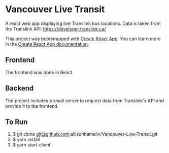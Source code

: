 # Vancouver Live Transit
A react web app displaying live Translink bus locations. Data is taken from the Translink API: https://developer.translink.ca/

This project was bootstrapped with [Create React App](https://github.com/facebook/create-react-app). You can learn more in the [Create React App documentation](https://facebook.github.io/create-react-app/docs/getting-started).

## Frontend 

The frontend was done in React.

## Backend

The project includes a small server to request data from Translink's API and provide it to the frontend.

## To Run

1. $ git clone git@github.com:allisonhamelin/Vancouver-Live-Transit.git
2. $ yarn install
3. $ yarn start-client
